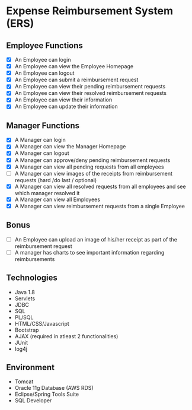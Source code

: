 # Expense Reimbursement System (ERS)

## Employee Functions
- [x] An Employee can login
- [x] An Employee can view the Employee Homepage
- [x] An Employee can logout
- [x] An Employee can submit a reimbursement request
- [x] An Employee can view their pending reimbursement requests
- [x] An Employee can view their resolved reimbursement requests
- [x] An Employee can view their information
- [x] An Employee can update their information

## Manager Functions
- [x] A Manager can login
- [x] A Manager can view the Manager Homepage
- [x] A Manager can logout
- [x] A Manager can approve/deny pending reimbursement requests
- [x] A Manager can view all pending requests from all employees
- [ ] A Manager can view images of the receipts from reimbursement requests (hard /do last / optional)
- [x] A Manager can view all resolved requests from all employees and see which manager resolved it
- [x] A Manager can view all Employees
- [x] A Manager can view reimbursement requests from a single Employee

## Bonus
- [ ] An Employee can upload an image of his/her receipt as part of the reimbursement request 
- [ ] A manager has charts to see important information regarding reimbursements

## Technologies
- Java 1.8
- Servlets
- JDBC
- SQL
- PL/SQL
- HTML/CSS/Javascript
- Bootstrap
- AJAX (required in atleast 2 functionalities)
- JUnit
- log4j

## Environment
- Tomcat
- Oracle 11g Database (AWS RDS)
- Eclipse/Spring Tools Suite
- SQL Developer
